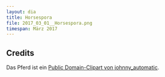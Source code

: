 ```yaml
---
layout: dia
title: Horsespora
file: 2017_03_01__Horsespora.png
timespan: März 2017
---
```


## Credits

Das Pferd ist ein [Public Domain-Clipart von johnny_automatic](https://openclipart.org/detail/372/horse-silhouette).
